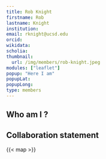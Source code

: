 ```yaml
---
title: Rob Knight
firstname: Rob
lastname: Knight
institution: 
email: rknight@ucsd.edu
orcid: 
wikidata: 
scholia: 
thumbnail:
  url: /img/members/rob-knight.jpeg
modules: ["leaflet"]
popup: "Here I am"
popupLat: 
popupLong: 
type: members
---
```


## Who am I ?

## Collaboration statement

{{< map >}}
